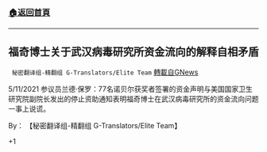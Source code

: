 ###  [:house:返回首頁](https://github.com/ourhimalayas/txt)
---

## 福奇博士关于武汉病毒研究所资金流向的解释自相矛盾
` 秘密翻译组-精翻组 G-Translators/Elite Team` [轉載自GNews](https://gnews.org/zh-hans/1236999/)

5/11/2021 参议员兰德·保罗：77名诺贝尔获奖者签署的资金声明与美国国家卫生研究院副院长发出的停止资助通知表明福奇博士在武汉病毒研究所的资金流向问题一事上说谎。

By： 【秘密翻译组-精翻组 G-Translators/Elite Team】

+1
